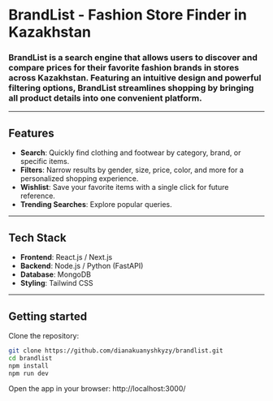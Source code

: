# BrandList - Fashion Store Finder in Kazakhstan

### BrandList is a search engine that allows users to discover and compare prices for their favorite fashion brands in stores across Kazakhstan. Featuring an intuitive design and powerful filtering options, BrandList streamlines shopping by bringing all product details into one convenient platform.

---

## Features

- **Search**: Quickly find clothing and footwear by category, brand, or specific items.
- **Filters**: Narrow results by gender, size, price, color, and more for a personalized shopping experience.
- **Wishlist**: Save your favorite items with a single click for future reference.
- **Trending Searches**: Explore popular queries.

---

## Tech Stack

- **Frontend**: React.js / Next.js
- **Backend**: Node.js / Python (FastAPI)
- **Database**: MongoDB
- **Styling**: Tailwind CSS

---

## Getting started

Clone the repository:

```bash
git clone https://github.com/dianakuanyshkyzy/brandlist.git
cd brandlist
npm install
npm run dev
```

Open the app in your browser: http://localhost:3000/
